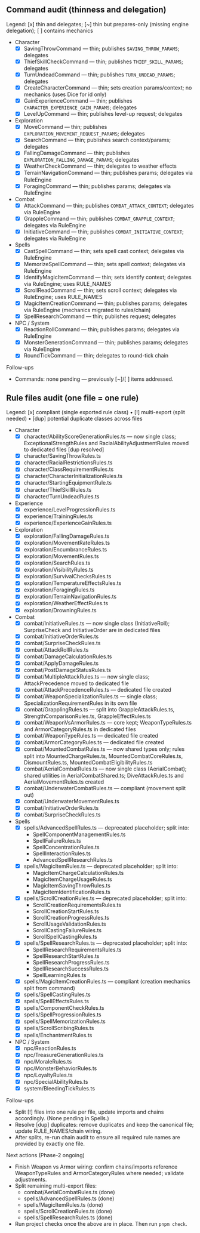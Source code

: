 
## Command audit (thinness and delegation)

Legend: [x] thin and delegates; [~] thin but prepares-only (missing engine delegation); [ ] contains mechanics

- Character
  - [x] SavingThrowCommand — thin; publishes `SAVING_THROW_PARAMS`; delegates
  - [x] ThiefSkillCheckCommand — thin; publishes `THIEF_SKILL_PARAMS`; delegates
  - [x] TurnUndeadCommand — thin; publishes `TURN_UNDEAD_PARAMS`; delegates
  - [x] CreateCharacterCommand — thin; sets creation params/context; no mechanics (uses Dice for id only)
  - [x] GainExperienceCommand — thin; publishes `CHARACTER_EXPERIENCE_GAIN_PARAMS`; delegates
  - [x] LevelUpCommand — thin; publishes level-up request; delegates

- Exploration
  - [x] MoveCommand — thin; publishes `EXPLORATION_MOVEMENT_REQUEST_PARAMS`; delegates
  - [x] SearchCommand — thin; publishes search context/params; delegates
  - [x] FallingDamageCommand — thin; publishes `EXPLORATION_FALLING_DAMAGE_PARAMS`; delegates
  - [x] WeatherCheckCommand — thin; delegates to weather effects
  - [x] TerrainNavigationCommand — thin; publishes params; delegates via RuleEngine
  - [x] ForagingCommand — thin; publishes params; delegates via RuleEngine

- Combat
  - [x] AttackCommand — thin; publishes `COMBAT_ATTACK_CONTEXT`; delegates via RuleEngine
  - [x] GrappleCommand — thin; publishes `COMBAT_GRAPPLE_CONTEXT`; delegates via RuleEngine
  - [x] InitiativeCommand — thin; publishes `COMBAT_INITIATIVE_CONTEXT`; delegates via RuleEngine

- Spells
  - [x] CastSpellCommand — thin; sets spell cast context; delegates via RuleEngine
  - [x] MemorizeSpellCommand — thin; sets spell context; delegates via RuleEngine
  - [x] IdentifyMagicItemCommand — thin; sets identify context; delegates via RuleEngine; uses RULE_NAMES
  - [x] ScrollReadCommand — thin; sets scroll context; delegates via RuleEngine; uses RULE_NAMES
  - [x] MagicItemCreationCommand — thin; publishes params; delegates via RuleEngine (mechanics migrated to rules/chain)
  - [x] SpellResearchCommand — thin; publishes request; delegates

- NPC / System
  - [x] ReactionRollCommand — thin; publishes params; delegates via RuleEngine
  - [x] MonsterGenerationCommand — thin; publishes params; delegates via RuleEngine
  - [x] RoundTickCommand — thin; delegates to round-tick chain

Follow-ups
- Commands: none pending — previously [~]/[ ] items addressed.

## Rule files audit (one file = one rule)

Legend: [x] compliant (single exported rule class) • [!] multi-export (split needed) • [dup] potential duplicate classes across files

- Character
  - [x] character/AbilityScoreGenerationRules.ts — now single class; ExceptionalStrengthRules and RacialAbilityAdjustmentRules moved to dedicated files [dup resolved]
  - [x] character/SavingThrowRules.ts
  - [x] character/RacialRestrictionsRules.ts
  - [x] character/ClassRequirementRules.ts
  - [x] character/CharacterInitializationRules.ts
  - [x] character/StartingEquipmentRule.ts
  - [x] character/ThiefSkillRules.ts
  - [x] character/TurnUndeadRules.ts

- Experience
  - [x] experience/LevelProgressionRules.ts
  - [x] experience/TrainingRules.ts
  - [x] experience/ExperienceGainRules.ts

- Exploration
  - [x] exploration/FallingDamageRules.ts
  - [x] exploration/MovementRateRules.ts
  - [x] exploration/EncumbranceRules.ts
  - [x] exploration/MovementRules.ts
  - [x] exploration/SearchRules.ts
  - [x] exploration/VisibilityRules.ts
  - [x] exploration/SurvivalChecksRules.ts
  - [x] exploration/TemperatureEffectsRules.ts
  - [x] exploration/ForagingRules.ts
  - [x] exploration/TerrainNavigationRules.ts
  - [x] exploration/WeatherEffectRules.ts
  - [x] exploration/DrowningRules.ts

- Combat
  - [x] combat/InitiativeRules.ts — now single class (InitiativeRoll); SurpriseCheck and InitiativeOrder are in dedicated files
  - [x] combat/InitiativeOrderRules.ts
  - [x] combat/SurpriseCheckRules.ts
  - [x] combat/AttackRollRules.ts
  - [x] combat/DamageCalculationRules.ts
  - [x] combat/ApplyDamageRules.ts
  - [x] combat/PostDamageStatusRules.ts
  - [x] combat/MultipleAttackRules.ts — now single class; AttackPrecedence moved to dedicated file
  - [x] combat/AttackPrecedenceRules.ts — dedicated file created
  - [x] combat/WeaponSpecializationRules.ts — single class; SpecializationRequirementRules in its own file
  - [x] combat/GrapplingRules.ts — split into GrappleAttackRules.ts, StrengthComparisonRules.ts, GrappleEffectRules.ts
  - [x] combat/WeaponVsArmorRules.ts — core kept; WeaponTypeRules.ts and ArmorCategoryRules.ts in dedicated files
  - [x] combat/WeaponTypeRules.ts — dedicated file created
  - [x] combat/ArmorCategoryRules.ts — dedicated file created
  - [x] combat/MountedCombatRules.ts — now shared types only; rules split into MountedChargeRules.ts, MountedCombatCoreRules.ts, DismountRules.ts, MountedCombatEligibilityRules.ts
  - [x] combat/AerialCombatRules.ts — now single class (AerialCombat); shared utilities in AerialCombatShared.ts; DiveAttackRules.ts and AerialMovementRules.ts created
  - [x] combat/UnderwaterCombatRules.ts — compliant (movement split out)
  - [x] combat/UnderwaterMovementRules.ts
  - [x] combat/InitiativeOrderRules.ts
  - [x] combat/SurpriseCheckRules.ts

- Spells
  - [x] spells/AdvancedSpellRules.ts — deprecated placeholder; split into:
    - SpellComponentManagementRules.ts
    - SpellFailureRules.ts
    - SpellConcentrationRules.ts
    - SpellInteractionRules.ts
    - AdvancedSpellResearchRules.ts
  - [x] spells/MagicItemRules.ts — deprecated placeholder; split into:
    - MagicItemChargeCalculationRules.ts
    - MagicItemChargeUsageRules.ts
    - MagicItemSavingThrowRules.ts
    - MagicItemIdentificationRules.ts
  - [x] spells/ScrollCreationRules.ts — deprecated placeholder; split into:
    - ScrollCreationRequirementsRules.ts
    - ScrollCreationStartRules.ts
    - ScrollCreationProgressRules.ts
    - ScrollUsageValidationRules.ts
    - ScrollCastingFailureRules.ts
    - ScrollSpellCastingRules.ts
  - [x] spells/SpellResearchRules.ts — deprecated placeholder; split into:
    - SpellResearchRequirementsRules.ts
    - SpellResearchStartRules.ts
    - SpellResearchProgressRules.ts
    - SpellResearchSuccessRules.ts
    - SpellLearningRules.ts
  - [x] spells/MagicItemCreationRules.ts — compliant (creation mechanics split from command)
  - [x] spells/SpellCastingRules.ts
  - [x] spells/SpellEffectsRules.ts
  - [x] spells/ComponentCheckRules.ts
  - [x] spells/SpellProgressionRules.ts
  - [x] spells/SpellMemorizationRules.ts
  - [x] spells/ScrollScribingRules.ts
  - [x] spells/EnchantmentRules.ts

- NPC / System
  - [x] npc/ReactionRules.ts
  - [x] npc/TreasureGenerationRules.ts
  - [x] npc/MoraleRules.ts
  - [x] npc/MonsterBehaviorRules.ts
  - [x] npc/LoyaltyRules.ts
  - [x] npc/SpecialAbilityRules.ts
  - [x] system/BleedingTickRules.ts

Follow-ups
- Split [!] files into one rule per file, update imports and chains accordingly. (None pending in Spells.)
- Resolve [dup] duplicates: remove duplicates and keep the canonical file; update RULE_NAMES/chain wiring.
- After splits, re-run chain audit to ensure all required rule names are provided by exactly one file.

Next actions (Phase-2 ongoing)
- Finish Weapon vs Armor wiring: confirm chains/imports reference WeaponTypeRules and ArmorCategoryRules where needed; validate adjustments.
- Split remaining multi-export files:
  - combat/AerialCombatRules.ts (done)
  - spells/AdvancedSpellRules.ts (done)
  - spells/MagicItemRules.ts (done)
  - spells/ScrollCreationRules.ts (done)
  - spells/SpellResearchRules.ts (done)
- Run project checks once the above are in place. Then run `pnpm check`.

